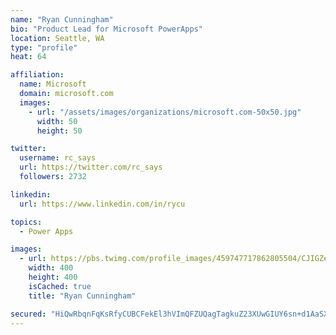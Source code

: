 ```yaml
---
name: "Ryan Cunningham"
bio: "Product Lead for Microsoft PowerApps"
location: Seattle, WA
type: "profile"
heat: 64

affiliation:
  name: Microsoft
  domain: microsoft.com
  images:
    - url: "/assets/images/organizations/microsoft.com-50x50.jpg"
      width: 50
      height: 50

twitter:
  username: rc_says
  url: https://twitter.com/rc_says
  followers: 2732

linkedin:
  url: https://www.linkedin.com/in/rycu

topics:
  - Power Apps

images:
  - url: https://pbs.twimg.com/profile_images/459747717862805504/CJIGZejd_400x400.png
    width: 400
    height: 400
    isCached: true
    title: "Ryan Cunningham"

secured: "HiQwRbqnFqKsRfyCUBCFekEl3hVImQFZUQagTagkuZ23XUwGIUY6sn+d1AaSXAqoJ0ZZeiEUs+KnBZUY+h+/6qwRM+JyyZ4I4qOQ917ppVhHjUThCJJSEbGLTs22mMRMZGB3NHaQjDdgIA5iIsNL6eKz7HrOxOgeOXLiWhwNA5IGcHPBqfg87a+2Tz9Ytfwlr07rSypLoy/NZrOgTkg3wvkpYfI9LvxYHi1Sh9IOvN/hA2vHhXdVRNkMIIAIfIgTBaJAbhvNSXcQZqw49qwN6Vug15Vr11Z+HZOLDJKQhUoPM6yNB7OeBIHCIS/rCq97vKfPAPeHqD7kLH07FFeer+QXEaabmdVSY/3yL7h77yP1o9qdWDH7vCBDlrPpHDA/M92MrGQHYkI6+A2cef30C4naLZHiSKQrQCLP91ZiWU0=;7H182pkd9PRTvVKShdp+UQ=="
---
```


